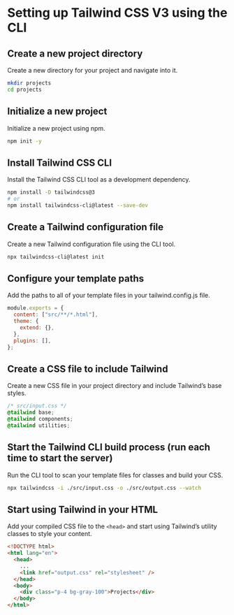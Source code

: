 # Setting up Tailwind CSS V3 using the CLI

## Create a new project directory

Create a new directory for your project and navigate into it.

```bash
mkdir projects
cd projects
```

## Initialize a new project

Initialize a new project using npm.

```bash
npm init -y
```

## Install Tailwind CSS CLI

Install the Tailwind CSS CLI tool as a development dependency.

```bash
npm install -D tailwindcss@3
# or
npm install tailwindcss-cli@latest --save-dev
```

## Create a Tailwind configuration file

Create a new Tailwind configuration file using the CLI tool.

```bash
npx tailwindcss-cli@latest init
```

## Configure your template paths

Add the paths to all of your template files in your tailwind.config.js file.

```js
module.exports = {
  content: ["src/**/*.html"],
  theme: {
    extend: {},
  },
  plugins: [],
};
```

## Create a CSS file to include Tailwind

Create a new CSS file in your project directory and include Tailwind’s base styles.

```css
/* src/input.css */
@tailwind base;
@tailwind components;
@tailwind utilities;
```

## Start the Tailwind CLI build process (run each time to start the server)

Run the CLI tool to scan your template files for classes and build your CSS.

```bash
npx tailwindcss -i ./src/input.css -o ./src/output.css --watch
```

## Start using Tailwind in your HTML

Add your compiled CSS file to the `<head>` and start using Tailwind’s utility classes to style your content.

```html
<!DOCTYPE html>
<html lang="en">
  <head>
    ...
    <link href="output.css" rel="stylesheet" />
  </head>
  <body>
    <div class="p-4 bg-gray-100">Projects</div>
  </body>
</html>
```
